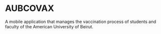 # AUBCOVAX
A mobile application that manages the vaccination process of students and faculty of the American University of Beirut.
